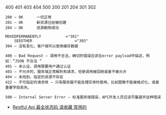  400 401 403 404
 500
 200 201 204
 301 302

```
200 – OK      一切正常
201 – OK      新资源已经被创建
204 – OK      资源删除成功

MOVEDPERMANENTLY           ="301"
    SEEOTHER                   ="303"
304 – 没有变化，客户端可以使用缓存数据

400 – Bad Request – 调用不合法，确切的错误应该在error payload中描述，例如：“JSON 不合法 ”
401 – 未认证，调用需要用户通过认证
403 – 不允许的，服务端正常解析和请求，但是调用被回绝或者不被允许
404 – 未找到，指定的资源不存在
422 – 不可指定的请求体 – 只有服务器不能处理实体时使用，比如图像不能被格式化，或者重要字段丢失。

500 – Internal Server Error – 标准服务端错误，API开发人员应该尽量避开这种错误
 ```
- [Restful Api 最全状态码 请收藏 常用的](https://blog.csdn.net/weixin_41896508/article/details/80689826)
